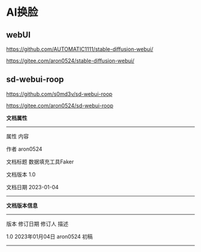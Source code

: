 # AI换脸
## webUI

https://github.com/AUTOMATIC1111/stable-diffusion-webui/

https://gitee.com/aron0524/stable-diffusion-webui/


## sd-webui-roop



https://github.com/s0md3v/sd-webui-roop

https://gitee.com/aron0524/sd-webui-roop





**文档属性**

-------------------------------------------------------
  属性            	内容

  作者            	aron0524

  文档标题        数据填充工具Faker

  文档版本        1.0

  文档日期        2023-01-04
                  
------------------------------- ---------------------------------------

**文档版本信息**

----------- --------------------------------- --------------- -----------
  版本        修订日期                          修订人          描述

  1.0         2023年01月04日                   aron0524            初稿

----------- --------------------------------- --------------- -----------
